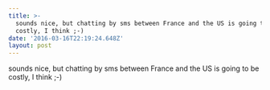 ```yaml
---
title: >-
  sounds nice, but chatting by sms between France and the US is going to be
  costly, I think ;-)
date: '2016-03-16T22:19:24.648Z'
layout: post
---
```

sounds nice, but chatting by sms between France and the US is going to be costly, I think ;-)
